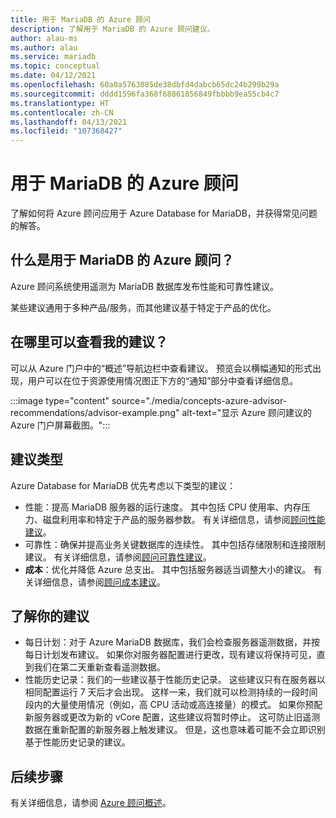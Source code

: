 ```yaml
---
title: 用于 MariaDB 的 Azure 顾问
description: 了解用于 MariaDB 的 Azure 顾问建议。
author: alau-ms
ms.author: alau
ms.service: mariadb
ms.topic: conceptual
ms.date: 04/12/2021
ms.openlocfilehash: 60a0a5763085de38dbfd4dabcb65dc24b299b29a
ms.sourcegitcommit: dddd1596fa368f68861856849fbbbb9ea55cb4c7
ms.translationtype: HT
ms.contentlocale: zh-CN
ms.lasthandoff: 04/13/2021
ms.locfileid: "107368427"
---
```

# <a name="azure-advisor-for-mariadb"></a>用于 MariaDB 的 Azure 顾问
了解如何将 Azure 顾问应用于 Azure Database for MariaDB，并获得常见问题的解答。
## <a name="what-is-azure-advisor-for-mariadb"></a>什么是用于 MariaDB 的 Azure 顾问？
Azure 顾问系统使用遥测为 MariaDB 数据库发布性能和可靠性建议。 

某些建议通用于多种产品/服务，而其他建议基于特定于产品的优化。
## <a name="where-can-i-view-my-recommendations"></a>在哪里可以查看我的建议？
可以从 Azure 门户中的“概述”导航边栏中查看建议。 预览会以横幅通知的形式出现，用户可以在位于资源使用情况图正下方的“通知”部分中查看详细信息。

:::image type="content" source="./media/concepts-azure-advisor-recommendations/advisor-example.png" alt-text="显示 Azure 顾问建议的 Azure 门户屏幕截图。":::

## <a name="recommendation-types"></a>建议类型
Azure Database for MariaDB 优先考虑以下类型的建议：
* 性能：提高 MariaDB 服务器的运行速度。 其中包括 CPU 使用率、内存压力、磁盘利用率和特定于产品的服务器参数。 有关详细信息，请参阅[顾问性能建议](../advisor/advisor-performance-recommendations.md)。
* 可靠性：确保并提高业务关键数据库的连续性。 其中包括存储限制和连接限制建议。 有关详细信息，请参阅[顾问可靠性建议](../advisor/advisor-high-availability-recommendations.md)。
* **成本**：优化并降低 Azure 总支出。 其中包括服务器适当调整大小的建议。 有关详细信息，请参阅[顾问成本建议](../advisor/advisor-cost-recommendations.md)。

## <a name="understanding-your-recommendations"></a>了解你的建议
* 每日计划：对于 Azure MariaDB 数据库，我们会检查服务器遥测数据，并按每日计划发布建议。 如果你对服务器配置进行更改，现有建议将保持可见，直到我们在第二天重新查看遥测数据。 
* 性能历史记录：我们的一些建议基于性能历史记录。 这些建议只有在服务器以相同配置运行 7 天后才会出现。 这样一来，我们就可以检测持续的一段时间段内的大量使用情况（例如，高 CPU 活动或高连接量）的模式。 如果你预配新服务器或更改为新的 vCore 配置，这些建议将暂时停止。 这可防止旧遥测数据在重新配置的新服务器上触发建议。 但是，这也意味着可能不会立即识别基于性能历史记录的建议。

## <a name="next-steps"></a>后续步骤
有关详细信息，请参阅 [Azure 顾问概述](../advisor/advisor-overview.md)。

